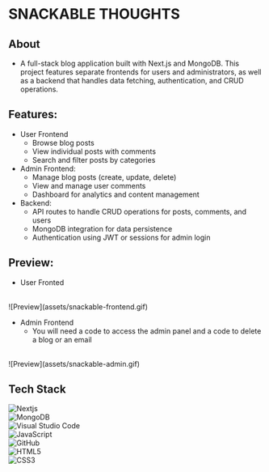 # SNACKABLE THOUGHTS

## About
- A full-stack blog application built with Next.js and MongoDB. This project features separate frontends for users and administrators, as well as a backend that handles data fetching, authentication, and CRUD operations.

## Features: 
- User Frontend
    - Browse blog posts
    - View individual posts with comments
    - Search and filter posts by categories
- Admin Frontend:
    - Manage blog posts (create, update, delete)
    - View and manage user comments
    - Dashboard for analytics and content management
- Backend:
    - API routes to handle CRUD operations for posts, comments, and users
    - MongoDB integration for data persistence
    - Authentication using JWT or sessions for admin login

## Preview:
- User Fronted
<br>
    ![Preview](assets/snackable-frontend.gif)

- Admin Frontend
    - You will need a code to access the admin panel and a code to delete a blog or an email 
<br>
    ![Preview](assets/snackable-admin.gif)

## Tech Stack

![Nextjs](https://img.shields.io/badge/Next.js-000000.svg?style=for-the-badge&logo=nextdotjs&logoColor=white)
<br>
![MongoDB](https://img.shields.io/badge/MongoDB-47A248.svg?style=for-the-badge&logo=MongoDB&logoColor=white)
<br>
![Visual Studio Code](https://img.shields.io/badge/Visual%20Studio%20Code-0078d7.svg?style=for-the-badge&logo=visual-studio-code&logoColor=white)
<br>
![JavaScript](https://img.shields.io/badge/javascript-%23323330.svg?style=for-the-badge&logo=javascript&logoColor=%23F7DF1E)
<br>
![GitHub](https://img.shields.io/badge/github-%23121011.svg?style=for-the-badge&logo=github&logoColor=white)
<br>
![HTML5](https://img.shields.io/badge/html5-%23E34F26.svg?style=for-the-badge&logo=html5&logoColor=white)
<br>
![CSS3](https://img.shields.io/badge/css3-%231572B6.svg?style=for-the-badge&logo=css3&logoColor=white)
